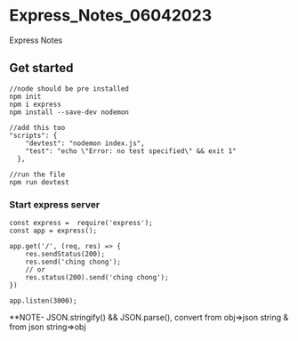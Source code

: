 # Express_Notes_06042023
Express Notes
<h2>Get started</h2>

```
//node should be pre installed
npm init
npm i express
npm install --save-dev nodemon

//add this too
"scripts": {
    "devtest": "nodemon index.js",
    "test": "echo \"Error: no test specified\" && exit 1"
  },

//run the file
npm run devtest

```

<h3>Start express server</h3>

```
const express =  require('express');
const app = express();

app.get('/', (req, res) => {
    res.sendStatus(200);
    res.send('ching chong');
    // or
    res.status(200).send('ching chong');
})

app.listen(3000);
```

**NOTE- JSON.stringify() && JSON.parse(), convert from obj=>json string & from json string=>obj

